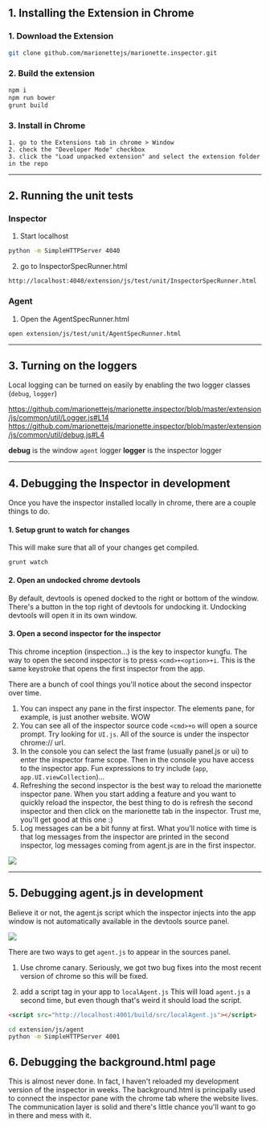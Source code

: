 ## 1. Installing the Extension in Chrome

### 1. Download the Extension
```bash
git clone github.com/marionettejs/marionette.inspector.git
```


### 2. Build the extension

```bash
npm i
npm run bower
grunt build
```


### 3. Install in Chrome
```
1. go to the Extensions tab in chrome > Window
2. check the "Developer Mode" checkbox
3. click the "Load unpacked extension" and select the extension folder in the repo
```

---
## 2. Running the unit tests

### Inspector

1. Start localhost
```bash
python -m SimpleHTTPServer 4040
```

2. go to InspectorSpecRunner.html
```
http://localhost:4040/extension/js/test/unit/InspectorSpecRunner.html
```


### Agent

1. Open the AgentSpecRunner.html
```
open extension/js/test/unit/AgentSpecRunner.html
```

---

## 3. Turning on the loggers

Local logging can be turned on easily by enabling the two logger classes (`debug`, `logger`)

https://github.com/marionettejs/marionette.inspector/blob/master/extension/js/common/util/Logger.js#L14
https://github.com/marionettejs/marionette.inspector/blob/master/extension/js/common/util/debug.js#L4

**debug** is the window `agent` logger
**logger** is the inspector logger

---
## 4. Debugging the Inspector in development

Once you have the inspector installed locally in chrome, there are a couple things to do.

#### 1. Setup grunt to watch for changes  
  This will make sure that all of your changes get compiled.
```
grunt watch
```

#### 2. Open an undocked chrome devtools
  By default, devtools is opened docked to the right or bottom of the window. There's a button in the top right of devtools for undocking it. Undocking devtools will open it in its own window.

#### 3. Open a second inspector for the inspector
  This chrome inception (inspection...) is the key to inspector kungfu. The way to open the second inspector is to press `<cmd>+<option>+i`. This is the same keystroke that opens the first inspector from the app.

  There are a bunch of cool things you'll notice about the second inspector over time.
  1. You can inspect any pane in the first inspector. The elements pane, for example, is just another website. WOW
  2. You can see all of the inspector source code `<cmd>+o` will open a source prompt. Try looking for `UI.js`. All of the source is under the inspector chrome:// url.
  3. In the console you can select the last frame (usually panel.js or ui) to enter the inspector frame scope. Then in the console you have access to the inspector app. Fun expressions to try include (`app`, `app.UI.viewCollection`)...
  4. Refreshing the second inspector is the best way to reload the marionette inspector pane. When you start adding a feature and you want to quickly reload the inspector, the best thing to do is refresh the second inspector and then click on the marionette tab in the inspector. Trust me, you'll get good at this one :)
  5. Log messages can be a bit funny at first. What you'll notice with time is that log messages from the inspector are printed in the second inspector, log messages coming from agent.js are in the first inspector.


![](http://f.cl.ly/items/2c3f2h230w2H2Y3I3f1v/Image%202014-12-22%20at%2010.54.52%20AM.png)


---
## 5. Debugging agent.js in development

Believe it or not, the agent.js script which the inspector injects into the app window is not automatically available in the devtools source panel.

![](http://f.cl.ly/items/0p0o2X2D1n0p2H3S2k02/Image%202014-12-22%20at%2010.49.46%20AM.png)


There are two ways to get `agent.js` to appear in the sources panel.

1. Use chrome canary. Seriously, we got two bug fixes into the most recent version of chrome so this will be fixed.

2. add a script tag in your app to `localAgent.js` This will load `agent.js` a second time, but even though that's weird it should load the script.


```html
<script src="http://localhost:4001/build/src/localAgent.js"></script>
````

```bash
cd extension/js/agent
python -m SimpleHTTPServer 4001
```

## 6. Debugging the background.html page

This is almost never done. In fact, I haven't reloaded my development version of the inspector in weeks. The background.html is principally used to connect the inspector pane with the chrome tab where the website lives. The communication layer is solid and there's little chance you'll want to go in there and mess with it.
